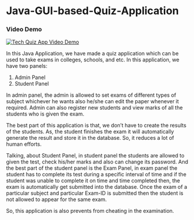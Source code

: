 # Java-GUI-based-Quiz-Application

### Video Demo
 [![Tech Quiz App Video Demo](https://img.youtube.com/vi/7fhX7LbvNaQ/0.jpg)](https://youtu.be/7fhX7LbvNaQ?si=30bSgSVjAinXKGCI)

In this Java Application, we have made a quiz application which can be used to take exams in colleges, schools, and etc. In this application, we have two panels:

1.  Admin Panel
2.  Student Panel

In admin panel, the admin is allowed to set exams of different types of subject whichever he wants also he/she can edit the paper whenever it required. Admin can also register new students and view marks of all the students who is given the exam.

The best part of this application is that, we don’t have to create the results of the students. As, the student finishes the exam it will automatically generate the result and store it in the database. So, it reduces a lot of human efforts.

Talking, about Student Panel, in student panel the students are allowed to given the test, check his/her marks and also can change its password. And the best part of the student panel is the Exam Panel, in exam panel the student has to complete its test during a specific interval of time and if the student was unable to complete it on time and time completed then, the exam is automatically get submitted into the database. Once the exam of a particular subject and particular Exam-ID is submitted then the student is not allowed to appear for the same exam.

So, this application is also prevents from cheating in the examination.
